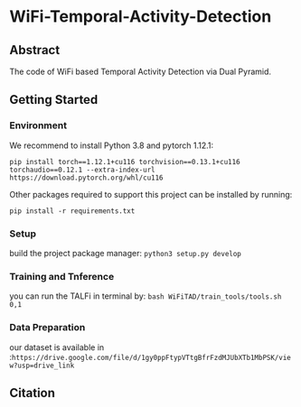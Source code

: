 # WiFi-Temporal-Activity-Detection

## Abstract
The code of WiFi based Temporal Activity Detection via Dual Pyramid.

## Getting Started

### Environment



We recommend to install Python 3.8 and pytorch 1.12.1: 

`pip install torch==1.12.1+cu116 torchvision==0.13.1+cu116 torchaudio==0.12.1 --extra-index-url https://download.pytorch.org/whl/cu116`

Other packages required to support this project can be installed by running:

`pip install -r requirements.txt`

### Setup

build the project package manager: `python3 setup.py develop`

### Training and Tnference
you can run the TALFi in terminal by: `bash WiFiTAD/train_tools/tools.sh 0,1`

### Data Preparation
our dataset is available in :`https://drive.google.com/file/d/1gy0ppFtypVTtgBfrFzdMJUbXTb1MbPSK/view?usp=drive_link`

## Citation
